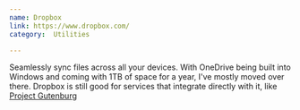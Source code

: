 ```yaml
---
name: Dropbox
link: https://www.dropbox.com/
category:  Utilities

---
```


Seamlessly sync files across all your devices.  With OneDrive being built into Windows and coming with 1TB of space for a year, I've mostly moved over there.  Dropbox is still good for services that integrate directly with it, like [Project Gutenburg](http://www.gutenberg.org/)